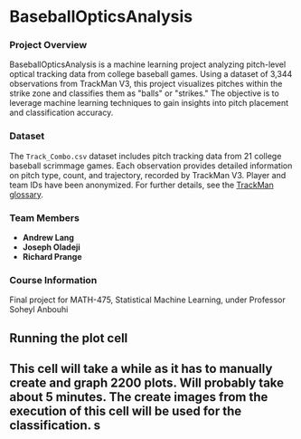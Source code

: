 # BaseballOpticsAnalysis

### Project Overview
BaseballOpticsAnalysis is a machine learning project analyzing pitch-level optical tracking data from college baseball games. Using a dataset of 3,344 observations from TrackMan V3, this project visualizes pitches within the strike zone and classifies them as "balls" or "strikes." The objective is to leverage machine learning techniques to gain insights into pitch placement and classification accuracy.

### Dataset
The `Track_Combo.csv` dataset includes pitch tracking data from 21 college baseball scrimmage games. Each observation provides detailed information on pitch type, count, and trajectory, recorded by TrackMan V3. Player and team IDs have been anonymized. For further details, see the [TrackMan glossary](https://support.trackmanbaseball.com/hc/en-us/articles/5089413493787-V3-FAQs-Radar-Measurement-Glossary-Of-Terms).

### Team Members
- **Andrew Lang**
- **Joseph Oladeji**
- **Richard Prange**

### Course Information
Final project for MATH-475, Statistical Machine Learning, under Professor Soheyl Anbouhi


## Running the plot cell
This cell will take a while as it has to manually create and graph 2200 plots.
Will probably take about 5 minutes. The create images from 
the execution of this cell will be used for the classification. s
---
